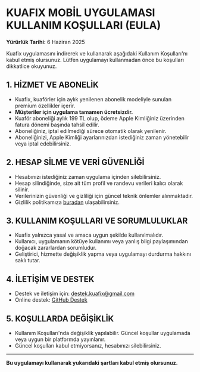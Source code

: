 # KUAFIX MOBİL UYGULAMASI KULLANIM KOŞULLARI (EULA)

**Yürürlük Tarihi:** 6 Haziran 2025

Kuafix uygulamasını indirerek ve kullanarak aşağıdaki Kullanım Koşulları'nı kabul etmiş olursunuz. Lütfen uygulamayı kullanmadan önce bu koşulları dikkatlice okuyunuz.

## 1. HİZMET VE ABONELİK

- Kuafix, kuaförler için aylık yenilenen abonelik modeliyle sunulan premium özellikler içerir.
- **Müşteriler için uygulama tamamen ücretsizdir.**
- Kuaför aboneliği aylık 199 TL olup, ödeme Apple Kimliğiniz üzerinden fatura dönemi başında tahsil edilir.
- Aboneliğiniz, iptal edilmediği sürece otomatik olarak yenilenir.  
- Aboneliğinizi, Apple Kimliği ayarlarınızdan istediğiniz zaman yönetebilir veya iptal edebilirsiniz.

## 2. HESAP SİLME VE VERİ GÜVENLİĞİ

- Hesabınızı istediğiniz zaman uygulama içinden silebilirsiniz.
- Hesap silindiğinde, size ait tüm profil ve randevu verileri kalıcı olarak silinir.  
- Verilerinizin güvenliği ve gizliliği için güncel teknik önlemler alınmaktadır.
- Gizlilik politikamıza [buradan](https://github.com/kuafix/Kuafix/blob/main/PRIVACY_ENG..md) ulaşabilirsiniz.

## 3. KULLANIM KOŞULLARI VE SORUMLULUKLAR

- Kuafix yalnızca yasal ve amaca uygun şekilde kullanılmalıdır.
- Kullanıcı, uygulamanın kötüye kullanımı veya yanlış bilgi paylaşımından doğacak zararlardan sorumludur.
- Geliştirici, hizmette değişiklik yapma veya uygulamayı durdurma hakkını saklı tutar.

## 4. İLETİŞİM VE DESTEK

- Destek ve iletişim için: [destek.kuafix@gmail.com](mailto:destek.kuafix@gmail.com)  
- Online destek: [GitHub Destek](https://github.com/kuafix/Kuafix/blob/main/SupportKuafix.md)

## 5. KOŞULLARDA DEĞİŞİKLİK

- Kullanım Koşulları'nda değişiklik yapılabilir. Güncel koşullar uygulamada veya uygun bir platformda yayınlanır.
- Güncel koşulları kabul etmiyorsanız, hesabınızı silebilirsiniz.

---

**Bu uygulamayı kullanarak yukarıdaki şartları kabul etmiş olursunuz.**
